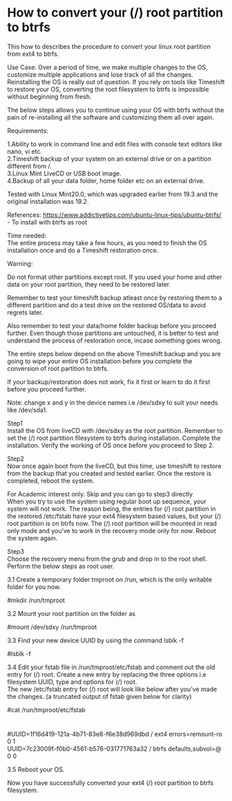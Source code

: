 # How to convert your (/) root partition to btrfs 

This how to describes the procedure to convert your linux root partition from ext4 to btrfs. 

Use Case: Over a period of time, we make multiple changes to the OS, customize multiple applications and lose track of all the changes. Reinstalling the OS is really out of question. If you rely on tools like Timeshift to restore your OS, converting the root filesystem to btrfs is impossible without beginning from fresh. 

The below steps allows you to continue using your OS with btrfs without the pain of re-installing all the software and customizing them all over again.

Requirements: 

1.Ability to work in command line and edit files with console text editors like nano, vi etc.  
2.Timeshift backup of your system on an external drive or on a partition different from /.   
3.Linux Mint LiveCD or USB boot image.  
4.Backup of all your data folder, home folder etc on an external drive.    

Tested with Linux Mint20.0, which was upgraded earlier from 19.3 and the original installation was 19.2. 

References: https://www.addictivetips.com/ubuntu-linux-tips/ubuntu-btrfs/  - To install with btrfs as root  

Time needed:  
The entire process may take a few hours, as you need to finish the OS installation once and do a Timeshift restoration once. 

Warning: 

Do not format other partitions except root. If you used your home and other data on your root partition, they need to be restored later.

Remember to test your timeshift backup atleast once by restoring them to a different partition and do a test drive on the restored OS/data to avoid regrets later. 

Also remember to test your data/home folder backup before you proceed further. Even though those partitions are untouched, it is better to test and understand the process of restoration once, incase something goes wrong.

The entire steps below depend on the above Timeshift backup and you are going to wipe your entire OS installation before you complete the conversion of root partition to btrfs. 

If your backup/restoration does not work, fix it first or learn to do it first before you proceed further.

Note: change x and y in the device names i.e /dev/sdxy to suit your needs like /dev/sda1.

Step1     
Install the OS from liveCD with /dev/sdxy as the root partition. Remember to set the (/) root partition filesystem to btrfs during installation. Complete the installation. Verify the working of OS once before you proceed to Step 2.

Step2     
Now once again boot from the liveCD, but this time, use timeshift to restore from the backup that you created and tested earlier. Once the restore is completed, reboot the system.

For Academic interest only. Skip and you can go to step3 directly  
When you try to use the system using regular boot up sequence, your system will not work. The reason being, the entries for (/) root partition in the restored /etc/fstab have your ext4 filesystem based values, but your (/) root partition is on btrfs now. The (/) root partition will be mounted in read only mode and  you’ve to work in the recovery mode only for now. Reboot the system again.

Step3  
Choose the recovery menu from the grub and drop in to the root shell. Perform the below steps as root user.

3.1 Create a temporary folder tmproot on /run, which is the only writable folder for you now. 

#mkdir /run/tmproot

3.2 Mount your  root partition on the folder as 

#mount /dev/sdxy /run/tmproot

3.3 Find your new device UUID by using the command lsblk -f

#lsblk -f

3.4 Edit your fstab file in /run/tmproot/etc/fstab and comment out the old entry for (/) root. Create a new entry by replacing the three options i.e filesystem UUID, type and options for (/) root.   
The new /etc/fstab entry for (/) root will look like below after you’ve made the changes..(a truncated output of fstab given below for clarity)  

#cat /run/tmproot/etc/fstab   
# <file system> <mount point> <type> <options> <dump> <pass>  
#UUID=1f16d419-121a-4b71-83e8-f6e38d969dbd   /    ext4  errors=remount-ro   0  1  
UUID=7c23009f-f0b0-4561-b576-031771763a32    /   btrfs  defaults,subvol=@   0  0  

3.5 Reboot your OS. 

Now you have successfully converted your ext4 (/) root partition to btrfs filesystem.
